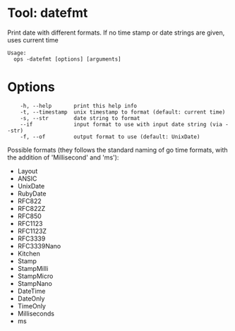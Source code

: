 # Tool: datefmt

Print date with different formats. If no time stamp or date strings are given, uses current time

```text
Usage:
  ops -datefmt [options] [arguments]
```

# Options

```
    -h, --help		 print this help info
    -t, --timestamp	 unix timestamp to format (default: current time)
    -s, --str 	  	 date string to format
    --if			 input format to use with input date string (via --str)
    -f, --of		 output format to use (default: UnixDate)
```

Possible formats (they follows the standard naming of go time formats, with the addition of 'Millisecond' and 'ms'):

- Layout
- ANSIC
- UnixDate
- RubyDate
- RFC822
- RFC822Z
- RFC850
- RFC1123
- RFC1123Z
- RFC3339
- RFC3339Nano
- Kitchen
- Stamp
- StampMilli
- StampMicro
- StampNano
- DateTime
- DateOnly
- TimeOnly
- Milliseconds
- ms
